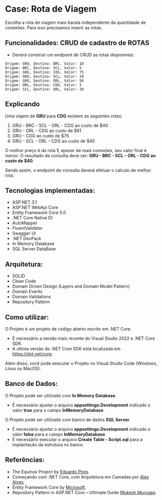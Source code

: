 Case: Rota de Viagem
=====================
Escolha a rota de viagem mais barata independente da quantidade de conexões.
Para isso precisamos inserir as rotas.

## Funcionalidades: CRUD de cadastro de ROTAS ##
* Deverá construir um endpoint de CRUD as rotas disponíveis:
```
Origem: GRU, Destino: BRC, Valor: 10
Origem: BRC, Destino: SCL, Valor: 5
Origem: GRU, Destino: CDG, Valor: 75
Origem: GRU, Destino: SCL, Valor: 20
Origem: GRU, Destino: ORL, Valor: 56
Origem: ORL, Destino: CDG, Valor: 5
Origem: SCL, Destino: ORL, Valor: 20
```

## Explicando ## 
Uma viajem de **GRU** para **CDG** existem as seguintes rotas:

1. GRU - BRC - SCL - ORL - CDG ao custo de $40
2. GRU - ORL - CDG ao custo de $61
3. GRU - CDG ao custo de $75
4. GRU - SCL - ORL - CDG ao custo de $45

O melhor preço é da rota **1**, apesar de mais conexões, seu valor final é menor.
O resultado da consulta deve ser: **GRU - BRC - SCL - ORL - CDG ao custo de $40**.

Sendo assim, o endpoint de consulta deverá efetuar o calculo de melhor rota.

## Tecnologias implementadas:

- ASP.NET 3.1
 - ASP.NET WebApi Core
- Entity Framework Core 5.0
- .NET Core Native DI
- AutoMapper
- FluentValidator
- Swagger UI
- .NET DevPack
- In Memory Database
- SQL Server DataBase

## Arquitetura:

- SOLID
- Clean Code
- Domain Driven Design (Layers and Domain Model Pattern)
- Domain Events
- Domain Validations
- Repository Pattern

## Como utilizar:
O Projeto é um projeto de código aberto escrito em .NET Core.
- É necessário a versão mais recente do  Visual Studio 2022 e .NET Core SDK.
- A ultima versão do .NET Core SDK está localizada em https://dot.net/core.

Além disso, você pode executar o Projeto no Visual Studio Code (Windows, Linux ou MacOS).

## Banco de Dados:
O Projeto pode ser utilizado com **In Memory Database**.
- É necessário ajustar o arquivo **appsettings.Development** indicado o valor **true** para o campo **InMemoryDatabase**.

O Projeto pode ser utilizado com banco de dados **SQL Server**.
- É necessário ajustar o arquivo **appsettings.Development** indicado o valor **false** para o campo **InMemoryDatabase**.
- É necessário executar o arquivo **Create Table - Script.sql** para a implantação da estrutura no banco.

## Referências:
- The Equinox Project by [Eduardo Pires](https://www.eduardopires.net.br/2016/12/apresentando-o-equinox-project/).
- Começando com .NET Core, com Arquitetura em Camadas por [Alex Alves](https://alexalvess.medium.com/criando-uma-api-em-net-core-baseado-na-arquitetura-ddd-2c6a409c686#:~:text=Antes%20de%20come%C3%A7ar%2C%20DDD%20n%C3%A3o,%C3%A9%20independente%20da%20tecnologia%20utilizada.).
- Entity Framework Core by [Microsoft](https://docs.microsoft.com/pt-br/ef/core/.).
-  Repository Pattern in ASP.NET Core – Ultimate Guide [Mukesh Murugan](https://docs.microsoft.com/pt-br/ef/core/.).
